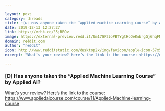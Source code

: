 ```yaml
---

layout: post
category: threads
title: "[D] Has anyone taken the “Applied Machine Learning Course” by Applied AI?"
date: 2019-12-13 12:27:27
link: https://vrhk.co/35jRBOv
image: https://external-preview.redd.it/Um17GP2LoPBTYgtHcOeKnbrgGj6hqFMR9L2qiMJ6Xx0.jpg?width=81&height=42.4083769634&auto=webp&s=9fbffeb6e3287e2cde1c2005ef81fd23eec78410
domain: reddit.com
author: "reddit"
icon: http://www.redditstatic.com/desktop2x/img/favicon/apple-icon-57x57.png
excerpt: "What’s your review? Here’s the link to the course: <https://www.appliedaicourse.com/course/11/Applied-Machine-learning-course>"

---
```


### [D] Has anyone taken the “Applied Machine Learning Course” by Applied AI?

What’s your review? Here’s the link to the course: <https://www.appliedaicourse.com/course/11/Applied-Machine-learning-course>